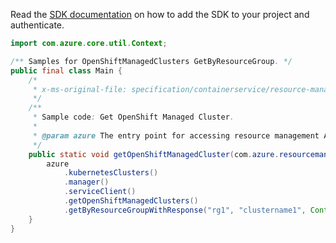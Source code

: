 Read the [SDK documentation](https://github.com/Azure/azure-sdk-for-java/blob/azure-resourcemanager_2.11.0/sdk/resourcemanager/azure-resourcemanager/README.md) on how to add the SDK to your project and authenticate.

```java
import com.azure.core.util.Context;

/** Samples for OpenShiftManagedClusters GetByResourceGroup. */
public final class Main {
    /*
     * x-ms-original-file: specification/containerservice/resource-manager/Microsoft.ContainerService/stable/2019-04-30/examples/OpenShiftManagedClustersGet.json
     */
    /**
     * Sample code: Get OpenShift Managed Cluster.
     *
     * @param azure The entry point for accessing resource management APIs in Azure.
     */
    public static void getOpenShiftManagedCluster(com.azure.resourcemanager.AzureResourceManager azure) {
        azure
            .kubernetesClusters()
            .manager()
            .serviceClient()
            .getOpenShiftManagedClusters()
            .getByResourceGroupWithResponse("rg1", "clustername1", Context.NONE);
    }
}
```
